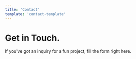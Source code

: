 ```yaml
---
title: 'Contact'
template: 'contact-template'
---
```


# Get in Touch.

If you've got an inquiry for a fun project, fill the form right here.